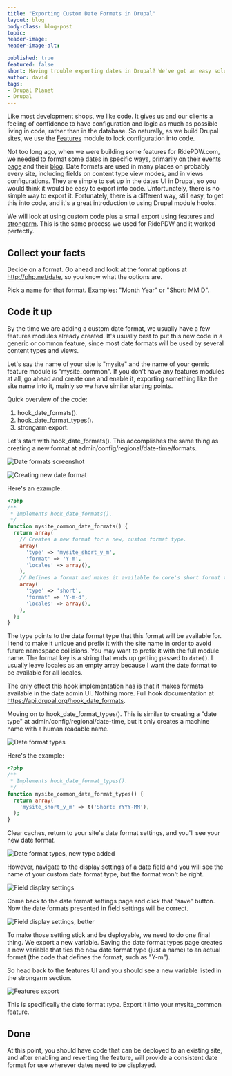 ```yaml
---
title: "Exporting Custom Date Formats in Drupal"
layout: blog
body-class: blog-post
topic:
header-image:
header-image-alt:

published: true
featured: false
short: Having trouble exporting dates in Drupal? We've got an easy solution for you.
author: david
tags:
- Drupal Planet
- Drupal
---
```


Like most development shops, we like code. It gives us and our clients a feeling of confidence to have configuration and logic as much as possible living in code, rather than in the database. So naturally, as we build Drupal sites, we use the [Features](https://drupal.org/project/features) module to lock configuration into code.

Not too long ago, when we were building some features for RidePDW.com, we needed to format some dates in specific ways, primarily on their [events page](https://www.ridepdw.com/events) and their [blog](https://www.ridepdw.com/blog). Date formats are used in many places on probably every site, including fields on content type view modes, and in views configurations. They are simple to set up in the dates UI in Drupal, so you would think it would be easy to export into code. Unfortunately, there is no simple way to export it. Fortunately, there is a different way, still easy, to get this into code, and it's a great introduction to using Drupal module hooks.

We will look at using custom code plus a small export using features and [strongarm](https://drupal.org/project/strongarm). This is the same process we used for RidePDW and it worked perfectly.

## Collect your facts

Decide on a format. Go ahead and look at the format options at http://php.net/date, so you know what the options are.

Pick a name for that format. Examples: "Month Year" or "Short: MM D".

## Code it up

By the time we are adding a custom date format, we usually have a few features modules already created. It's usually best to put this new code in a generic or common feature, since most date formats will be used by several content types and views.

Let's say the name of your site is "mysite" and the name of your genric feature module is "mysite_common". If you don't have any features modules at all, go ahead and create one and enable it, exporting something like the site name into it, mainly so we have similar starting points.

Quick overview of the code:

1. hook_date_formats().
2. hook_date_format_types().
3. strongarm export.

Let's start with hook_date_formats(). This accomplishes the same thing as creating a new format at admin/config/regional/date-time/formats.

![Date formats screenshot](/assets/images/blog/date-formats-list-1.jpg "Date formats")

![Creating new date format](/assets/images/blog/date-formats-creating.jpg "Creating new date format")

Here's an example.

~~~php
<?php
/**
 * Implements hook_date_formats().
 */
function mysite_common_date_formats() {
  return array(
    // Creates a new format for a new, custom format type.
    array(
      'type' => 'mysite_short_y_m',
      'format' => 'Y-m',
      'locales' => array(),
    ),
    // Defines a format and makes it available to core's short format type.
    array(
      'type' => 'short',
      'format' => 'Y-m-d',
      'locales' => array(),
    ),
  );
}
~~~

The type points to the date format type that this format will be available for. I tend to make it unique and prefix it with the site name in order to avoid future namespace collisions. You may want to prefix it with the full module name. The format key is a string that ends up getting passed to `date()`. I usually leave locales as an empty array because I want the date format to be available for all locales.

The only effect this hook implementation has is that it makes formats available in the date admin UI. Nothing more. Full hook documentation at https://api.drupal.org/hook_date_formats.

Moving on to hook_date_format_types(). This is similar to creating a "date type" at admin/config/regional/date-time, but it only creates a machine name with a human readable name.

![Date format types](/assets/images/blog/date-formats-type-list.jpg "Date format types")

Here's the example:

~~~php
<?php
/**
 * Implements hook_date_format_types().
 */
function mysite_common_date_format_types() {
  return array(
    'mysite_short_y_m' => t('Short: YYYY-MM'),
  );
}
~~~

Clear caches, return to your site's date format settings, and you'll see your new date format.

![Date format types, new type added](/assets/images/blog/date-formats-type-list-after.jpg "Date format types, new type added")

However, navigate to the display settings of a date field and you will see the name of your custom date format type, but the format won't be right.

![Field display settings](/assets/images/blog/date-formats-field-display.jpg "Field display settings")

Come back to the date format settings page and click that "save" button. Now the date formats presented in field settings will be correct.

![Field display settings, better](/assets/images/blog/date-formats-field-display-better.jpg "Field display settings, better")

To make those setting stick and be deployable, we need to do one final thing. We export a new variable. Saving the date format types page creates a new variable that ties the new date format type (just a name) to an actual format (the code that defines the format, such as "Y-m").

So head back to the features UI and you should see a new variable listed in the strongarm section.

![Features export](/assets/images/blog/date-formats-features-export.jpg "Features export")

This is specifically the date format *type*. Export it into your mysite_common feature.

## Done

At this point, you should have code that can be deployed to an existing site, and after enabling and reverting the feature, will provide a consistent date format for use wherever dates need to be displayed.
